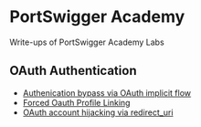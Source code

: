# PortSwigger Academy
Write-ups of PortSwigger Academy Labs

## OAuth Authentication
- [Authenication bypass via OAuth implicit flow](OAuth/Lab1.md)
- [Forced Oauth Profile Linking](OAuth/Lab2.md)
- [OAuth account hijacking via redirect_uri](OAuth/Lab3.md)